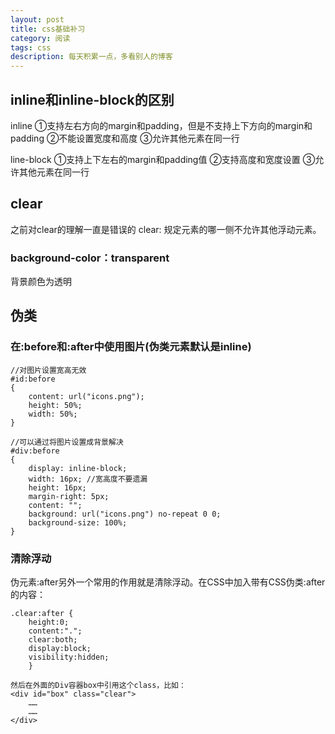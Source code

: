 ```yaml
---
layout: post
title: css基础补习
category: 阅读
tags: css
description: 每天积累一点，多看别人的博客
---
```


## inline和inline-block的区别
inline
①支持左右方向的margin和padding，但是不支持上下方向的margin和padding
②不能设置宽度和高度
③允许其他元素在同一行

line-block
①支持上下左右的margin和padding值
②支持高度和宽度设置
③允许其他元素在同一行

## clear
之前对clear的理解一直是错误的
clear: 规定元素的哪一侧不允许其他浮动元素。

### background-color：transparent
背景颜色为透明

## 伪类
### 在:before和:after中使用图片(伪类元素默认是inline)
	
	//对图片设置宽高无效
	#id:before
	{
   		content: url("icons.png");
    	height: 50%;
    	width: 50%;
	}
	
	//可以通过将图片设置成背景解决
	#div:before
	{
    	display: inline-block;
    	width: 16px; //宽高度不要遗漏
    	height: 16px;
    	margin-right: 5px;
    	content: "";
    	background: url("icons.png") no-repeat 0 0;
    	background-size: 100%;
	}
	
### 清除浮动
伪元素:after另外一个常用的作用就是清除浮动。在CSS中加入带有CSS伪类:after的内容：    
	
	.clear:after {
  		height:0;   
  		content:".";   
  		clear:both;   
  		display:block;   
  		visibility:hidden;   
		}

    然后在外面的Div容器box中引用这个class，比如：  
	<div id="box" class="clear">
  		……
  		……
  	</div>